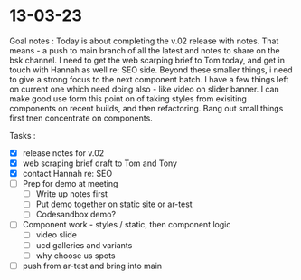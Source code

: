 # 13-03-23

Goal notes :
Today is about completing the v.02 release with notes. That means - a push to main branch of all the latest and notes to share on the bsk channel.
I need to get the web scarping brief to Tom today, and get in touch with Hannah as well re: SEO side.
Beyond these smaller things, i need to give a strong focus to the next component batch. I have a few things left on current one which need doing also - like video on slider banner.
I can make good use form this point on of taking styles from exisiting components on recent builds, and then refactoring.
Bang out small things first tnen concentrate on components.

Tasks :
- [x] release notes for v.02
- [x] web scraping brief draft to Tom and Tony
- [x] contact Hannah re: SEO
- [ ] Prep for demo at meeting
  - [ ] Write up notes first
  - [ ] Put demo together on static site or ar-test
  - [ ] Codesandbox demo?
- [ ] Component work - styles / static, then component logic
  - [ ] video slide
  - [ ] ucd galleries and variants
  - [ ] why choose us spots
- [ ] push from ar-test and bring into main
